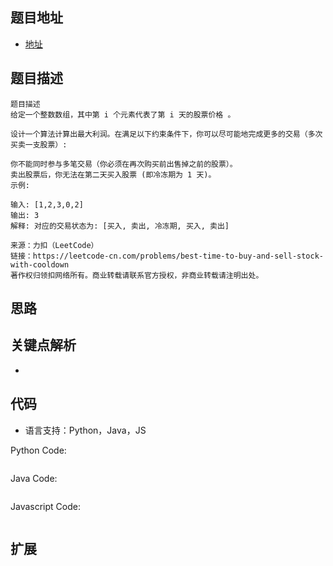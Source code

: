## 题目地址

- [地址](https://leetcode-cn.com/problems/best-time-to-buy-and-sell-stock-with-cooldown/)

## 题目描述

```
题目描述
给定一个整数数组，其中第 i 个元素代表了第 i 天的股票价格 。​

设计一个算法计算出最大利润。在满足以下约束条件下，你可以尽可能地完成更多的交易（多次买卖一支股票）:

你不能同时参与多笔交易（你必须在再次购买前出售掉之前的股票）。
卖出股票后，你无法在第二天买入股票 (即冷冻期为 1 天)。
示例:

输入: [1,2,3,0,2]
输出: 3 
解释: 对应的交易状态为: [买入, 卖出, 冷冻期, 买入, 卖出]

来源：力扣（LeetCode）
链接：https://leetcode-cn.com/problems/best-time-to-buy-and-sell-stock-with-cooldown
著作权归领扣网络所有。商业转载请联系官方授权，非商业转载请注明出处。
```

## 思路

## 关键点解析

-

## 代码

- 语言支持：Python，Java，JS

Python Code:

```python

```

Java Code:

```java

```

Javascript Code:

```js

```

## 扩展
